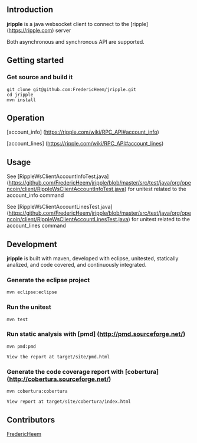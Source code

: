 ## Introduction
**jripple** is a java websocket client to connect to the [ripple] (https://ripple.com) server 

Both asynchronous and synchronous API are supported.

## Getting started
	
### Get source and build it

    git clone git@github.com:FredericHeem/jripple.git
	cd jripple
	mvn install	

## Operation

[account_info] (https://ripple.com/wiki/RPC_API#account_info)
    
[account_lines] (https://ripple.com/wiki/RPC_API#account_lines)

## Usage
	
See [RippleWsClientAccountInfoTest.java] (https://github.com/FredericHeem/jripple/blob/master/src/test/java/org/opencoin/client/RippleWsClientAccountInfoTest.java) for unitest related to the account_info command
	
See [RippleWsClientAccountLinesTest.java] (https://github.com/FredericHeem/jripple/blob/master/src/test/java/org/opencoin/client/RippleWsClientAccountLinesTest.java) for unitest related to the account_lines command
	           
## Development

**jripple** is built with maven, developed with eclipse, unitested, statically analized, and code covered, and continuously integrated.
    
### Generate the eclipse project

    mvn eclipse:eclipse

### Run the unitest

    mvn test

### Run static analysis with [pmd] (http://pmd.sourceforge.net/)

    mvn pmd:pmd   
     
    View the report at target/site/pmd.html

### Generate the code coverage report with [cobertura] (http://cobertura.sourceforge.net/)

    mvn cobertura:cobertura
    
    View report at target/site/cobertura/index.html 
	                                                         
## Contributors

[FredericHeem](https://github.com/FredericHeem)



	

	
	






